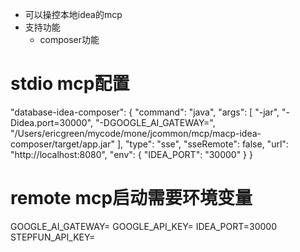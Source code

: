 + 可以操控本地idea的mcp
+ 支持功能
  + composer功能

# stdio mcp配置
"database-idea-composer": {
"command": "java",
"args": [
"-jar",
"-Didea.port=30000",
"-DGOOGLE_AI_GATEWAY=",
"/Users/ericgreen/mycode/mone/jcommon/mcp/macp-idea-composer/target/app.jar"
],
"type": "sse",
"sseRemote": false,
"url": "http://localhost:8080",
"env": {
"IDEA_PORT": "30000"
}
}

# remote mcp启动需要环境变量
GOOGLE_AI_GATEWAY=
GOOGLE_API_KEY=
IDEA_PORT=30000
STEPFUN_API_KEY=